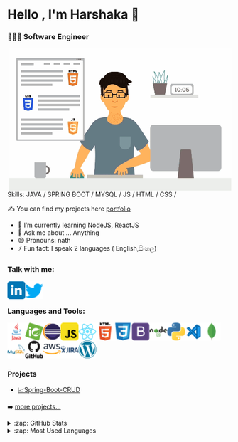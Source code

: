# Hello , I'm Harshaka 👋


### 🙋🏻‍♂️ Software Engineer 

 <img align="right" alt="GIF" src="https://github.com/Harshaka89/Harshaka89/blob/main/icon/front-end-development.gif" width="500" height="320" />

Skills: JAVA  /  SPRING BOOT / MYSQL / JS / HTML / CSS /


✍ You can find my projects here [portfolio]
- 🌱 I’m currently learning NodeJS, ReactJS
- 💬 Ask me about ... Anything
- 😄 Pronouns: nath
- ⚡ Fun fact: I speak 2 languages ( English,සිංහල)

### Talk with me:
[<img align="left" alt="holisitc_developer | LinkedIn" width="40px" src="https://github.com/Harshaka89/Harshaka89/blob/main/icon/linkedin.png" />][linkedin]
[<img align="left" alt="holisitc_developer | LinkedIn" width="40px" src="https://github.com/Harshaka89/Harshaka89/blob/main/icon/twitter.png" />][twitter]

<br />
<br />




### Languages and Tools:
[<img align="left" alt="java" width="40" src="https://github.com/Harshaka89/Harshaka89/blob/main/icon/java.png" />][youtube]
[<img align="left" alt="spring" width="40" src="https://github.com/Harshaka89/Harshaka89/blob/main/icon/spring.png" />][youtube]
[<img align="left" alt="eclipse" width="40" src="https://github.com/Harshaka89/Harshaka89/blob/main/icon/eclipse.png" />][youtube]
[<img align="left" alt="javascript" width="40" src="https://github.com/Harshaka89/Harshaka89/blob/main/icon/javascript.png" />][youtube]
[<img align="left" alt="react" width="40" src="https://github.com/Harshaka89/Harshaka89/blob/main/icon/react.png" />][youtube]
[<img align="left" alt="html" width="40" src="https://github.com/Harshaka89/Harshaka89/blob/main/icon/html.png" />][youtube]
[<img align="left" alt="css3" width="40" src="https://github.com/Harshaka89/Harshaka89/blob/main/icon/css3.png" />][youtube]
[<img align="left" alt="bootstrap" width="40" src="https://github.com/Harshaka89/Harshaka89/blob/main/icon/bootstrap.png" />][youtube]
[<img align="left" alt="nodejs" width="40" src="https://github.com/Harshaka89/Harshaka89/blob/main/icon/nodejs.png" />][youtube]
[<img align="left" alt="python" width="40" src="https://github.com/Harshaka89/Harshaka89/blob/main/icon/python.png" />][youtube]
[<img align="left" alt="Visual Studio Code" width="40" src="https://github.com/Harshaka89/Harshaka89/blob/main/icon/visual-studio-code.png" />][youtube]
[<img align="left" alt="mongodb" width="40" src="https://github.com/Harshaka89/Harshaka89/blob/main/icon/mongodb.png" />][youtube]
[<img align="left" alt="mysql" width="40" src="https://github.com/Harshaka89/Harshaka89/blob/main/icon/mysql.png" />][youtube]
[<img align="left" alt="github" width="40" src="https://github.com/Harshaka89/Harshaka89/blob/main/icon/github.png" />][youtube]
[<img align="left" alt="aws" width="40" src="https://github.com/Harshaka89/Harshaka89/blob/main/icon/aws.png" />][youtube]
[<img align="left" alt="jira" width="40" src="https://github.com/Harshaka89/Harshaka89/blob/main/icon/jira.png" />][youtube]
<br />
<br />
[<img align="left" alt="wordpress" width="40" src="https://github.com/Harshaka89/Harshaka89/blob/main/icon/wordpress.png" />][youtube]





<br />
<br />


### Projects
- [📈Spring-Boot-CRUD ](https://github.com/Harshaka89/Spring-Boot-CRUD)


➡️ [more projects...](https://github.com/melanieshi0120?tab=repositories)




<details>
  <summary>:zap: GitHub Stats</summary>

  [![Anurag's GitHub stats](https://github-readme-stats.vercel.app/api?username=harshaka89)](https://github.com/harshaka89/github-readme-stats)

</details>

<details>
  <summary>:zap: Most Used Languages</summary>

[![Top Langs](https://github-readme-stats.vercel.app/api/top-langs/?username=harshaka89&layout=compact)](https://github.com/harshaka89/github-readme-stats)
</details>

[website]: https://www.linkedin.com/in/harshakaw/
[youtube]: https://www.linkedin.com/in/harshakaw/
[twitter]:https://twitter.com/HWaththegedara
[instagram]: https://www.instagram.com/harsh_vw/?hl=en
[linkedin]: https://www.linkedin.com/in/harshakaw/
[portfolio]: https://www.linkedin.com/in/harshakaw/







 
